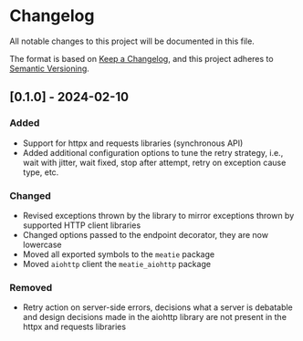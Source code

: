 # Changelog

All notable changes to this project will be documented in this file.

The format is based on [Keep a Changelog](https://keepachangelog.com/en/1.0.0/), and this project adheres
to [Semantic Versioning](https://semver.org/spec/v2.0.0.html).

## [0.1.0] - 2024-02-10

### Added

- Support for httpx and requests libraries (synchronous API)
- Added additional configuration options to tune the retry strategy, i.e., wait with jitter, wait fixed, stop after
  attempt, retry on exception cause type, etc.

### Changed

- Revised exceptions thrown by the library to mirror exceptions thrown by supported HTTP client libraries
- Changed options passed to the endpoint decorator, they are now lowercase
- Moved all exported symbols to the `meatie` package
- Moved `aiohttp` client the `meatie_aiohttp` package

### Removed

- Retry action on server-side errors, decisions what a server is debatable and design decisions made in the aiohttp
  library are not present in the httpx and requests libraries

